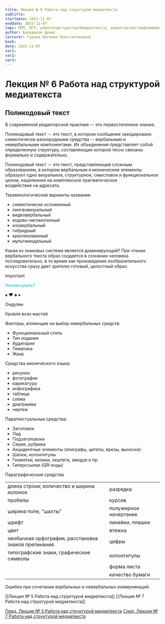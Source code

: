 ```yaml
---
title: Лекция № 6 Работа над структурой медиатекста
subtitle: 
startdate: 2023-11-07
enddate: 2023-11-07
tags: ППП, МГУ, работанадструктуроймедиатекста, редактортекстовдлямедиа
author: Большаков Денис
lecturer: Гурова Евгения Константиновна
book: 
date: 2023-11-07
var1: 
var2: 
var3:
---
```

# Лекция № 6 Работа над структурой медиатекста

## Поликодовый текст

В современной редакторской практике -- это первостепенное знание. 

Поликодовый текст -- это текст, в котором сообщение закодировано семиотически разнородными средства -- вербальным и невербальными компонентами. Их объединения представляет собой определенную структуру, составляющие которой тесно связаны формально и содержательно. 


Поликодовый текст -- это текст, представляющий сложным образованием, в котором вербальным и иконические элементы образуют одно визуальное, структурное, смысловое и функциональное целом, нацеленное на комплексное прагматическое воздействие на адресата.


Терминологические варианты названия:
* семиотически осложенный
* лингвовизуальный
* видеовербальный
* кодово-негомогенный
* изовербальный
* гибридный
* креолизованный
* мультимодальный



Какая из знаковых система является доминирующей?
При чтении вербального текста образ создается в сознании человека последовательно, в то время как произведение изобразительного искусства сразу дает зрителю готовый, целостный образ. 

> [!important]
><span style = "color:#09c1be">Нечем крыть?
>
>:spades: :hearts: :clubs: :diamonds:
>
>Ондулин 
>
>Кровля всех мастей</span>


Факторы, влияющие на выбор невербальных средств:
* Функциональный стиль
* Тип издания
* Аудитория
* Тематика
* Жанр

Средства иконического языка:
* рисунок
* фотография
* карикатура
* инфографика
* таблица
* схема
* диаграмма
* чертеж

Паратекстуальные средства:
* Заголовок
* Лид
* Подзаголовоки
* Серия, рубрика
* Акцидентные элементы (эпиграфы, цитаты, врезы, выноски)
* Шапки, колонтитулы
* Геометки, иконки, хештеги, эмодзи и пр. 
* Гиперссылки (QR-коды)

Параграфические средства 

|                                                     |                       |
| --------------------------------------------------- | --------------------- |
| длина строки; количество и ширина колонок           | разрядка              |
| пробелы                                             | курсив                |
| ширина поле, "шахты"                                | полужирное начертание |
| шрифт                                               | линейки, плашки       |
| цвет                                                | втяжка                |
| необычная орфография, расстановка знаков препинания | цифры                 |
| типографские знаки, графические символы             | колонтитулы           |
|                                                     | форма листа           |
|                                                     | качество бумаги       |


Ошибки при сочетании вербальных и невербальных коммуникаций. 


[[Лекция № 5 Работа над структурой медиатекста]] [[Лекция № 7 Работа над структурой медиатекста]]
  
[Пред. Лекция № 5 Работа над структурой медиатекста](https://github.com/denisbolshakoff/MSU/blob/main/Работа%20над%20структурой%20медитекста/Лекция%20№%205%20Работа%20над%20структурой%20медиатекста.md)     [След. Лекция № 7 Работа над структурой медиатекста](https://github.com/denisbolshakoff/MSU/blob/main/Работа%20над%20структурой%20медитекста/Лекция%20№%207%20Работа%20над%20структурой%20медиатекста.md)